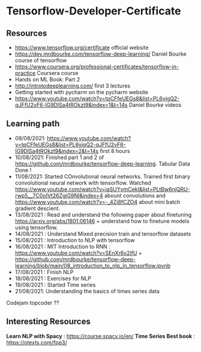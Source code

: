 # Tensorflow-Developer-Certificate

## Resources
* https://www.tensorflow.org/certificate official website
* https://dev.mrdbourke.com/tensorflow-deep-learning/ Daniel Bourke course of tensorflow
* https://www.coursera.org/professional-certificates/tensorflow-in-practice Coursera course
* Hands on ML Book: Part 2
* http://introtodeeplearning.com/ first 3 lectures
* Getting started with pycharm on the pycharm website 
* https://www.youtube.com/watch?v=tpCFfeUEGs8&list=PL6vjgQ2-qJFfU2vF6-lG9DlSa4tROkzt9&index=1&t=14s Daniel Bourke videos

## Learning path
* 08/08/2021: https://www.youtube.com/watch?v=tpCFfeUEGs8&list=PL6vjgQ2-qJFfU2vF6-lG9DlSa4tROkzt9&index=2&t=14s first 8 hours
* 10/08/2021: Finished part 1 and 2 of https://github.com/mrdbourke/tensorflow-deep-learning. Tabular Data Done !
* 11/08/2021: Started COnvolutional neural networks. Trained first binary convolutional neural network with tensorflow. Watched https://www.youtube.com/watch?v=iaSUYvmCekI&list=PLtBw6njQRU-rwp5__7C0oIVt26ZgjG9NI&index=4 abount convolutions and https://www.youtube.com/watch?v=-_4Zi8fCZO4 about mini batch gradient descient. 
* 13/08/2021 : Read and understand the following paper about finetuning https://arxiv.org/abs/1801.06146 + understand how to finetune models using tensorflow.
* 14/08/2021 : Understand Mixed precision train and tensorflow datasets
* 15/08/2021 : Introduction to NLP with tensorflow
* 16/08/2021 : MIT Introduction to RNN : https://www.youtube.com/watch?v=SEnXr6v2ifU + https://github.com/mrdbourke/tensorflow-deep-learning/blob/main/08_introduction_to_nlp_in_tensorflow.ipynb
* 17/08/2021 : Finish NLP
* 18/08/2021 : Exercises for NLP
* 19/08/2021 : Started Time series
* 21/08/2021: Understanding the basics of times series data

Codejam topcoder ??


## Interesting Resources

**Learn NLP with Spacy** : https://course.spacy.io/en/
**Time Series Best book** : https://otexts.com/fpp3/
